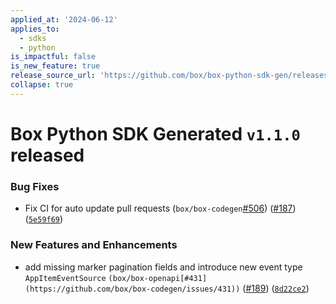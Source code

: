 ```yaml
---
applied_at: '2024-06-12'
applies_to:
  - sdks
  - python
is_impactful: false
is_new_feature: true
release_source_url: 'https://github.com/box/box-python-sdk-gen/releases/tag/v1.1.0'
collapse: true
---
```


# Box Python SDK Generated `v1.1.0` released

### Bug Fixes

* Fix CI for auto update pull requests (`box/box-codegen`[#506][1]) ([#187][2]) ([`5e59f69`][3])

### New Features and Enhancements

* add missing marker pagination fields and introduce new event type `AppItemEventSource` `(box/box-openapi[#431](https://github.com/box/box-codegen/issues/431))` ([#189][4]) ([`8d22ce2`][5])

[1]: https://github.com/box/box-codegen/issues/506

[2]: https://github.com/box/box-codegen/issues/187

[3]: https://github.com/box/box-codegen/commit/5e59f69591e01cd2caf0033e0023061093989aa5

[4]: https://github.com/box/box-codegen/issues/189

[5]: https://github.com/box/box-codegen/commit/8d22ce20d57f4b5dcb5b344ff6bfc67bcaa3568d
